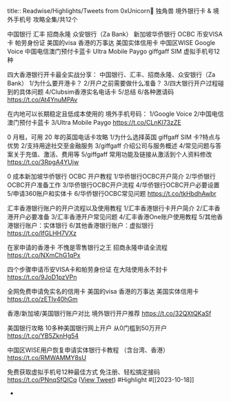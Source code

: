 title:: Readwise/Highlights/Tweets from 0xUnicorn🦄️ 独角兽
境外银行卡 & 境外手机号 
攻略全集/共12个

中国银行
汇丰
招商永隆
众安银行（Za Bank）
新加坡华侨银行 OCBC
币安VISA卡
帕劳身份证
美国的visa
香港的万事达
美国实体信用卡
中国区WISE
Google Voice
中国电信澳门预付卡蓝卡
Ultra Mobile Paygo
giffgaff SIM
虚拟手机号12种

四大香港银行开卡最全实战分享：
中国银行、汇丰、招商永隆、众安银行（Za Bank）
1/为什么要开港卡？
2/开户之前需要做什么准备？
3/四大银行开户过程碰到的具体问题
4/Clubsim香港实名电话卡
5/总结
6/各种邀请码
https://t.co/At4YnuMPAv

在内地可以长期稳定且低成本使用的
境外手机号码：
1/Google Voice
2/中国电信澳门预付卡蓝卡
3/Ultra Mobile Paygo
https://t.co/CLnKI73zZE

0 月租，可用  20 年的英国电话卡攻略
1/为什么选择英国 giffgaff SIM 卡?特点与优势
2/支持用途社交至金融服务
3/giffgaff 介绍公司与服务概述
4/常见问题与答案关于充值、激活、费用等
5/giffgaff 常用功能及链接从激活到个人资料修改
https://t.co/3RpgA4YUjw

0 成本新加坡华侨银行 OCBC 开户教程
1/华侨银行OCBC开户简介
2/华侨银行OCBC开户准备工作
3/华侨银行OCBC开户流程
4/华侨银行OCBC开户必要设置
5/申请360账户和实体卡
6/华侨银行OCBC常见问题
https://t.co/tkHbdhAwbr

汇丰香港银行账户的开户流程以及使用教程
1/汇丰香港银行卡开户简介
2/汇丰香港开户必要准备 
3/汇丰香港开户常见问题 
4/汇丰香港One账户使用教程
5/其他香港银行账户：实体银行 
6/其他香港银行账户：虚拟银行
https://t.co/IfGLHH7VXz

在家申请的香港卡
不愧是零售银行之王
招商永隆申请全流程
https://t.co/NXmChG1qPx

四个步骤申请币安VISA卡和帕劳身份证
在大陆使用永不封卡
https://t.co/9JoD1pzVPn

全网免费申请免实名的信用卡
美国的visa
香港的万事达
美国实体信用卡
https://t.co/zETIv40hGm 

香港/新加坡/美国银行账户对比
境外银行开户推荐
https://t.co/32QXtQKaSf

美国银行攻略 10多种美国银行网上开户
从0门槛到50万开户
https://t.co/YB5ZknHg54

中国区WISE用户恢复申请实体银行卡教程
（含台湾、香港）
https://t.co/RMWAMMY8sU

免费获取虚拟手机号12种最佳方式
免注册、轻松搞定接码
https://t.co/PNnqSfQICq ([View Tweet](https://twitter.com/0xUnicorn/status/1714118524262846563)) #Highlight #[[2023-10-18]]

-